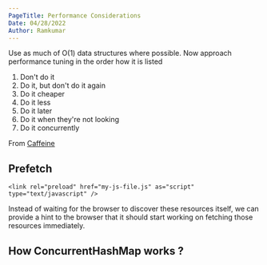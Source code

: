 ```yaml
---
PageTitle: Performance Considerations
Date: 04/28/2022
Author: Ramkumar    
---
```



Use as much of O(1) data structures where possible. Now approach performance tuning in the order how it is listed

1. Don't do it
2. Do it, but don't do it again
3. Do it cheaper
4. Do it less
5. Do it later
6. Do it when they're not looking
7. Do it concurrently

From [Caffeine](https://docs.google.com/presentation/d/1NlDxyXsUG1qlVHMl4vsUUBQfAJ2c2NsFPNPr2qymIBs/edit#slide=id.g833e19c165_1_641)


## Prefetch 

```
<link rel="preload" href="my-js-file.js" as="script" type="text/javascript" />

```

Instead of waiting for the browser to discover these resources itself, we can provide a hint to the browser that it should start working on fetching those resources immediately.



## How ConcurrentHashMap works ? 





